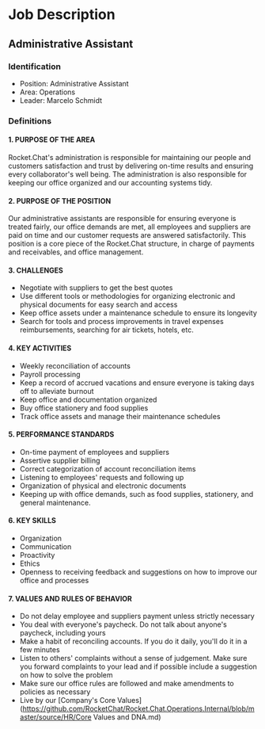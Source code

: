 # Job Description

## Administrative Assistant

### Identification

- Position: Administrative Assistant
- Area: Operations
- Leader: Marcelo Schmidt

### Definitions

#### 1. PURPOSE OF THE AREA

Rocket.Chat's administration is responsible for maintaining our people and customers satisfaction and trust by delivering on-time results and ensuring every collaborator's well being. The administration is also responsible for keeping our office organized and our accounting systems tidy.

#### 2. PURPOSE OF THE POSITION

Our administrative assistants are responsible for ensuring everyone is treated fairly, our office demands are met, all employees and suppliers are paid on time and our customer requests are answered satisfactorily. This position is a core piece of the Rocket.Chat structure, in charge of payments and receivables, and office management.

#### 3. CHALLENGES

- Negotiate with suppliers to get the best quotes
- Use different tools or methodologies for organizing electronic and physical documents for easy search and access
- Keep office assets under a maintenance schedule to ensure its longevity
- Search for tools and process improvements in travel expenses reimbursements, searching for air tickets, hotels, etc.

#### 4. KEY ACTIVITIES

- Weekly reconciliation of accounts
- Payroll processing
- Keep a record of accrued vacations and ensure everyone is taking days off to alleviate burnout
- Keep office and documentation organized
- Buy office stationery and food supplies
- Track office assets and manage their maintenance schedules

#### 5. PERFORMANCE STANDARDS

- On-time payment of employees and suppliers
- Assertive supplier billing
- Correct categorization of account reconciliation items
- Listening to employees' requests and following up
- Organization of physical and electronic documents
- Keeping up with office demands, such as food supplies, stationery, and general maintenance.

#### 6. KEY SKILLS

- Organization
- Communication
- Proactivity
- Ethics
- Openness to receiving feedback and suggestions on how to improve our office and processes

#### 7. VALUES AND RULES OF BEHAVIOR

- Do not delay employee and suppliers payment unless strictly necessary
- You deal with everyone's paycheck. Do not talk about anyone's paycheck, including yours
- Make a habit of reconciling accounts. If you do it daily, you'll do it in a few minutes
- Listen to others' complaints without a sense of judgement. Make sure you forward complaints to your lead and if possible include a suggestion on how to solve the problem
- Make sure our office rules are followed and make amendments to policies as necessary
- Live by our [Company's Core Values](https://github.com/RocketChat/Rocket.Chat.Operations.Internal/blob/master/source/HR/Core Values and DNA.md)
